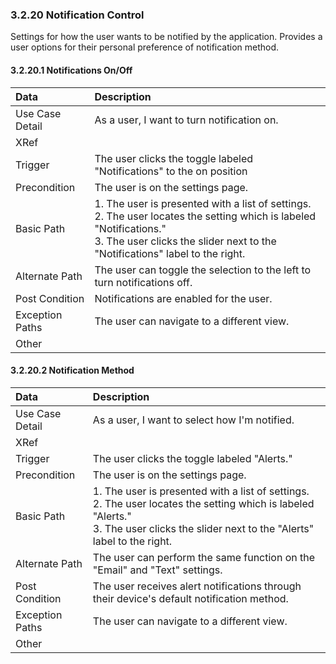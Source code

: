### 3.2.20 Notification Control

Settings for how the user wants to be notified by the application. Provides a user options for their personal preference of notification method.

#### 3.2.20.1 Notifications On/Off

| Data          | Description |
|:--------------| :--------------|
|Use Case Detail| As a user, I want to turn notification on. |
|XRef           | |
|Trigger        | The user clicks the toggle labeled "Notifications" to the on position |
|Precondition   | The user is on the settings page. |
|Basic Path     | <li type='1'>The user is presented with a list of settings.</li><li type='1'>The user locates the setting which is labeled "Notifications."</li><li type='1'>The user clicks the slider next to the "Notifications" label to the right.</li>|
|Alternate Path | The user can toggle the selection to the left to turn notifications off. |
|Post Condition | Notifications are enabled for the user. |
|Exception Paths| The user can navigate to a different view. |
|Other          | |

#### 3.2.20.2 Notification Method

| Data          | Description |
|:--------------| :--------------|
|Use Case Detail| As a user, I want to select how I'm notified.|
|XRef           | |
|Trigger        | The user clicks the toggle labeled "Alerts." |
|Precondition   | The user is on the settings page. |
|Basic Path     | <li type='1'>The user is presented with a list of settings.</li><li type='1'>The user locates the setting which is labeled "Alerts."</li><li type='1'>The user clicks the slider next to the "Alerts" label to the right.</li>|
|Alternate Path | The user can perform the same function on the "Email" and "Text" settings.|
|Post Condition | The user receives alert notifications through their device's default notification method.|
|Exception Paths| The user can navigate to a different view. |
|Other          | |

